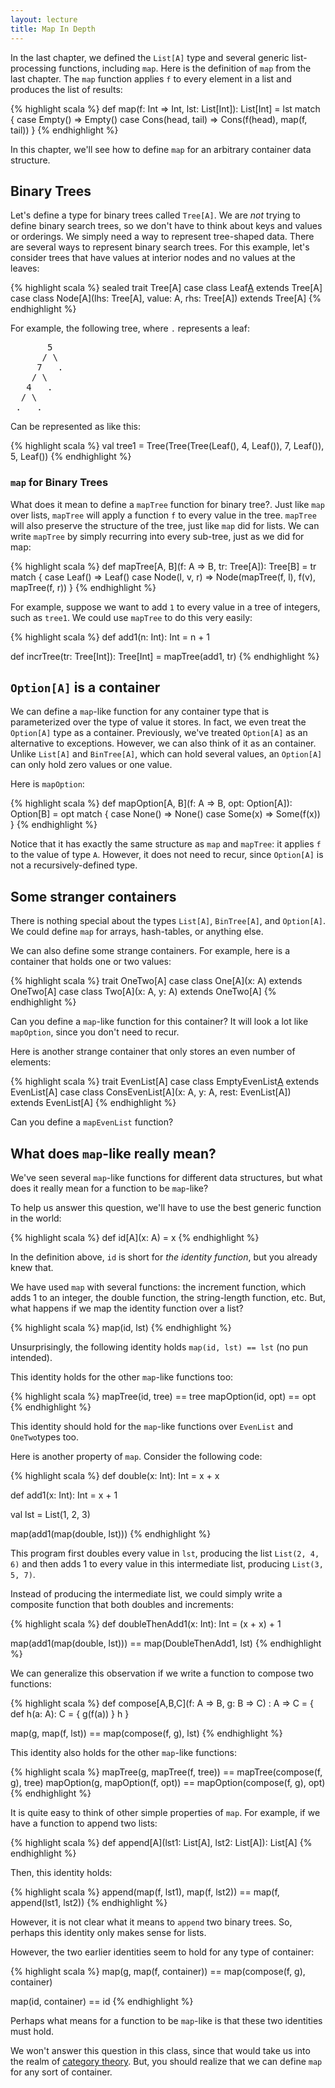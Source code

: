 ```yaml
---
layout: lecture
title: Map In Depth
---
```


In the last chapter, we defined the `List[A]` type and several generic list-
processing functions, including `map`. Here is the definition of `map`
from the last chapter. The `map` function applies `f` to every element
in a list and produces the list of results:

{% highlight scala %}
def map(f: Int => Int, lst: List[Int]): List[Int] = lst match {
  case Empty() => Empty()
  case Cons(head, tail) => Cons(f(head), map(f, tail))
}
{% endhighlight %}

In this chapter, we'll see how to define `map` for an arbitrary container
data structure.

## Binary Trees

Let's define a type for binary trees called `Tree[A]`. We are *not* trying to
define binary search trees, so we don't have to think about keys and values
or orderings. We simply need a way to represent tree-shaped data.
There are several ways to represent binary search trees. For this example,
let's consider trees that have values at interior nodes and no values
at the leaves:

{% highlight scala %}
sealed trait Tree[A]
case class Leaf[A]() extends Tree[A]
case class Node[A](lhs: Tree[A], value: A, rhs: Tree[A]) extends Tree[A]
{% endhighlight %}

For example, the following tree, where `.` represents a leaf:

<pre>
       5
      / \
     7   .
    / \
   4   .
  / \
 .   .
</pre>

Can be represented as like this:

{% highlight scala %}
val tree1 = Tree(Tree(Tree(Leaf(), 4, Leaf()), 7, Leaf()), 5, Leaf())
{% endhighlight %}

### `map` for Binary Trees

What does it mean to define a `mapTree` function for binary tree?. Just like
`map` over lists, `mapTree` will apply a function `f` to every value in
the tree. `mapTree` will also preserve the structure of the tree, just
like `map` did for lists. We can write `mapTree` by simply recurring into every sub-tree,
just as we did for map:

{% highlight scala %}
def mapTree[A, B](f: A => B, tr: Tree[A]): Tree[B] = tr match {
  case Leaf() => Leaf()
  case Node(l, v, r) => Node(mapTree(f, l), f(v), mapTree(f, r))
}
{% endhighlight %}

For example, suppose we want to add `1` to every value in a tree of integers,
such as `tree1`. We could use `mapTree` to do this very easily:

{% highlight scala %}
def add1(n: Int): Int = n + 1

def incrTree(tr: Tree[Int]): Tree[Int] = mapTree(add1, tr)
{% endhighlight %}


## `Option[A]` is a container

We can define a `map`-like function for any container type that is parameterized
over the type of value it stores. In fact, we even treat the `Option[A]` type
as a container. Previously, we've treated `Option[A]` as an alternative to
exceptions. However, we can also think of it as an container. Unlike
`List[A]` and `BinTree[A]`, which can hold several values, an `Option[A]`
can only hold zero values or one value.

Here is `mapOption`:

{% highlight scala %}
def mapOption[A, B](f: A => B, opt: Option[A]): Option[B] = opt match {
  case None() => None()
  case Some(x) => Some(f(x))
}
{% endhighlight %}

Notice that it has exactly the same structure as `map` and `mapTree`: it
applies `f` to the value of type `A`. However, it does not need to
recur, since `Option[A]` is not a recursively-defined type.

## Some stranger containers

There is nothing special about the types `List[A]`, `BinTree[A]`, and
`Option[A]`. We could define `map` for arrays, hash-tables, or anything else.

We can also define some strange containers. For example, here is a container
that holds one or two values:

{% highlight scala %}
trait OneTwo[A]
case class One[A](x: A) extends OneTwo[A]
case class Two[A](x: A, y: A) extends OneTwo[A]
{% endhighlight %}

Can you define a `map`-like function for this container? It will look a lot like
`mapOption`, since you don't need to recur.

Here is another strange container that only stores an even number of elements:

{% highlight scala %}
trait EvenList[A]
case class EmptyEvenList[A]() extends EvenList[A]
case class ConsEvenList[A](x: A, y: A, rest: EvenList[A]) extends EvenList[A]
{% endhighlight %}

Can you define a `mapEvenList` function?

## What does `map`-like really mean?

We've seen several `map`-like functions for different data structures, but what
does it really mean for a function to be `map`-like?

To help us answer this question, we'll have to use the best generic function
in the world:

{% highlight scala %}
def id[A](x: A) = x
{% endhighlight %}

In the definition above, `id` is short for *the identity function*, but you
already knew that.

We have used `map` with several functions: the increment function, which adds 1
to an integer, the double function, the string-length function, etc. But,
what happens if we map the identity function over a list?

{% highlight scala %}
map(id, lst)
{% endhighlight %}

Unsurprisingly, the following identity holds `map(id, lst) == lst` (no pun
intended).

This identity holds for the other `map`-like functions too:

{% highlight scala %}
mapTree(id, tree) == tree
mapOption(id, opt) == opt
{% endhighlight %}

This identity should hold for the `map`-like functions over `EvenList` and
`OneTwo`types too.

Here is another property of `map`. Consider the following code:

{% highlight scala %}
def double(x: Int): Int = x + x

def add1(x: Int): Int = x + 1

val lst = List(1, 2, 3)

map(add1(map(double, lst)))
{% endhighlight %}

This program first doubles every value in `lst`, producing the list
`List(2, 4, 6)` and then adds 1 to every value in this intermediate list, producing
`List(3, 5, 7)`.

Instead of producing the intermediate list, we could simply write a composite
function that both doubles and increments:

{% highlight scala %}
def doubleThenAdd1(x: Int): Int = (x + x) + 1

map(add1(map(double, lst))) == map(DoubleThenAdd1, lst)
{% endhighlight %}

We can generalize this observation if we write a function to compose two
functions:

{% highlight scala %}
def compose[A,B,C](f: A => B, g: B => C) : A => C = {
  def h(a: A): C = { g(f(a)) }
  h
}

map(g, map(f, lst)) == map(compose(f, g), lst)
{% endhighlight %}

This identity also holds for the other `map`-like functions:

{% highlight scala %}
mapTree(g, mapTree(f, tree)) == mapTree(compose(f, g), tree)
mapOption(g, mapOption(f, opt)) == mapOption(compose(f, g), opt)
{% endhighlight %}

It is quite easy to think of other simple properties of `map`. For example,
if we have a function to append two lists:

{% highlight scala %}
def append[A](lst1: List[A], lst2: List[A]): List[A]
{% endhighlight %}

Then, this identity holds:

{% highlight scala %}
append(map(f, lst1), map(f, lst2)) == map(f, append(lst1, lst2))
{% endhighlight %}

However, it is not clear what it means to `append` two binary trees. So, perhaps
this identity only makes sense for lists.

However, the two earlier identities seem to hold for any type of container:

{% highlight scala %}
map(g, map(f, container)) == map(compose(f, g), container)

map(id, container) == id
{% endhighlight %}

Perhaps what means for a function to be `map`-like is that these two identities
must hold.

We won't answer this question in this class, since that would take us into
the realm of [category theory]. But, you should realize that we can define
`map` for any sort of container.

[category theory]: http://en.wikipedia.org/wiki/Functor